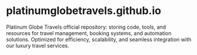 # platinumglobetravels.github.io
Platinum Globe Travels official repository: storing code, tools, and resources for travel management, booking systems, and automation solutions. Optimized for efficiency, scalability, and seamless integration with our luxury travel services.

